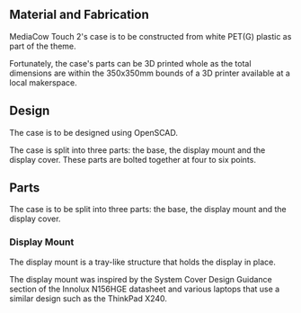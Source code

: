 
## Material and Fabrication
MediaCow Touch 2's case is to be constructed from white PET(G) plastic as part of the theme.

Fortunately, the case's parts can be 3D printed whole as the total dimensions are within the 350x350mm bounds of a 3D printer available at a local makerspace.

## Design
The case is to be designed using OpenSCAD.

The case is split into three parts: the base, the display mount and the display cover. These parts are bolted together at four to six points. 

## Parts
The case is to be split into three parts: the base, the display mount and the display cover.

### Display Mount
The display mount is a tray-like structure that holds the display in place.

The display mount was inspired by the System Cover Design Guidance section of the Innolux N156HGE datasheet and various laptops that use a similar design such as the ThinkPad X240.


